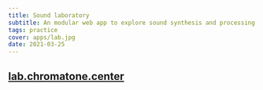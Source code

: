 ```yaml
---
title: Sound laboratory
subtitle: An modular web app to explore sound synthesis and processing right in the browser
tags: practice
cover: apps/lab.jpg
date: 2021-03-25
---
```



## [lab.chromatone.center](https://lab.chromatone.center)